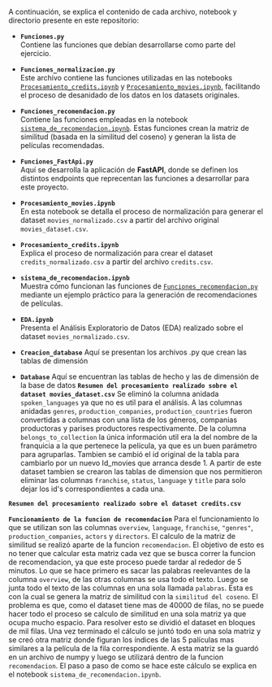 A continuación, se explica el contenido de cada archivo, notebook y directorio presente en este repositorio:

- **`Funciones.py`**  
  Contiene las funciones que debían desarrollarse como parte del ejercicio.

- **`Funciones_normalizacion.py`**  
  Este archivo contiene las funciones utilizadas en las notebooks 
  [`Procesamiento_credits.ipynb`](Procesamiento_credits.ipynb) y 
  [`Procesamiento_movies.ipynb`](Procesamiento_movies.ipynb), facilitando el 
  proceso de desanidado de los datos en los datasets originales.

- **`Funciones_recomendacion.py`**  
  Contiene las funciones empleadas en la notebook 
  [`sistema_de_recomendacion.ipynb`](sistema_de_recomendacion.ipynb). Estas 
  funciones crean la matriz de similitud (basada en la similitud del coseno) y 
  generan la lista de películas recomendadas.

- **`Funciones_FastApi.py`**  
  Aquí se desarrolla la aplicación de **FastAPI**, donde se definen los distintos 
  endpoints que reprecentan las funciones a desarrollar para este proyecto.

- **`Procesamiento_movies.ipynb`**  
  En esta notebook se detalla el proceso de normalización para generar el dataset 
  `movies_normalizado.csv` a partir del archivo original `movies_dataset.csv`.

- **`Procesamiento_credits.ipynb`**  
  Explica el proceso de normalización para crear el dataset `credits_normalizado.csv`
  a partir del archivo `credits.csv`.

- **`sistema_de_recomendacion.ipynb`**  
  Muestra cómo funcionan las funciones de 
  [`Funciones_recomendacion.py`](Funciones_recomendacion.py) mediante un 
  ejemplo práctico para la generación de recomendaciones de películas.

- **`EDA.ipynb`**  
  Presenta el Análisis Exploratorio de Datos (EDA) realizado sobre el dataset 
  `movies_normalizado.csv`.
  
- **`Creacion_database`**
  Aquí se presentan los archivos .py que crean las tablas de dimensión

- **`Database`**
  Aquí se encuentran las tablas de hecho y las de dimensión de la base de datos
**`Resumen del procesamiento realizado sobre el dataset movies_dataset.csv`**
Se eliminó la columna anidada `spoken_languages` ya que no es util para el análisis. A las columnas anidadas `genres`, `production_companies`, `production_countries` fueron convertidas a columnas con una lista de los géneros, companias productoras y parises productores respectivamente. De la columna `belongs_to_collection` la única información util era la del nombre de la franquicia a la que pertenece la película, ya que es un buen parámetro para agruparlas. Tambien se cambió el id original de la tabla para cambiarlo por un nuevo Id_movies que arranca desde 1. A partir de este dataset tambien se crearon las tablas de dimension que nos permitieron eliminar las columnas `franchise`, `status`, `language` y `title` para solo dejar los id's correspondientes a cada una.

**`Resumen del procesamiento realizado sobre el dataset credits.csv`**

**`Funcionamiento de la funcion de recomendacion`** 
Para el funcionamiento lo que se utilizan son las columnas `overview`, `language`, `franchise`, `"genres"`, `production_companies`, `actors` y `directors`. El calculo de la matriz de similitud se realizó aparte de la funcion `recomendacion`. El objetivo de esto es no tener que calcular esta matriz cada vez que se busca correr la funcion de recomendacion, ya que este proceso puede tardar al rededor de 5 minutos. Lo que se hace primero es sacar las palabras reelevantes de la columna `overview`, de las otras columnas se usa todo el texto. Luego se junta todo el texto de las columnas en una sola llamada `palabras`. Esta es con la cual se genera la matriz de similitud con la `similitud del coseno`. El problema es que, como el dataset tiene mas de 40000 de filas, no se puede hacer todo el proceso se calculo de similitud en una sola matriz ya que ocupa mucho espacio. Para resolver esto se dividió el dataset en bloques de mil filas. Una vez terminado el cálculo se juntó todo en una sola matriz y se creó otra matriz donde figuran los índices de las 5 palículas mas similares a la película de la fila correspondiente. A esta matriz se la guardó en un archivo de numpy y luego se utilizará dentro de la funcion `recomendacion`. 
El paso a paso de como se hace este cálculo se explica en el notebook `sistema_de_recomendacion.ipynb`.

